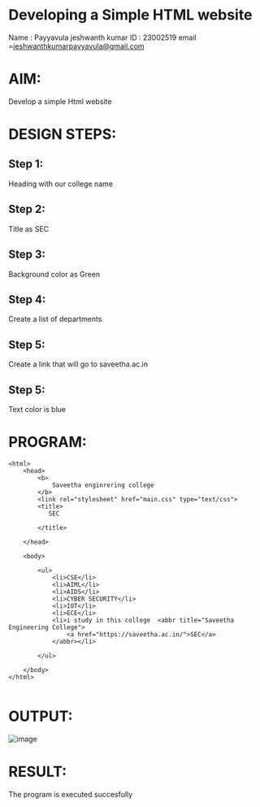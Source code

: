 # Developing a Simple HTML website
Name : Payyavula jeshwanth kumar
ID : 23002519
email =jeshwanthkumarpayyavula@gmail.com

# AIM:

Develop a simple Html website

# DESIGN STEPS:

## Step 1:

Heading with our college name

## Step 2:

Title as SEC

## Step 3:

Background color as Green
## Step 4:

Create a  list of departments

## Step 5:

Create a link that will go to saveetha.ac.in
## Step 5:
Text color is blue

# PROGRAM:
```
<html>
    <head>
        <b>
            Saveetha enginrering college
        </b>
        <link rel="stylesheet" href="main.css" type="text/css">
        <title>
           SEC
           
        </title>
        
    </head>
    
    <body>
        
        <ul>
            <li>CSE</li>
            <li>AIML</li>
            <li>AIDS</li>
            <li>CYBER SECURITY</li>
            <li>IOT</li>
            <li>ECE</li>
            <li>i study in this college  <abbr title="Saveetha Engineering College">
                <a href="https://saveetha.ac.in/">SEC</a>
            </abbr></li>
            
        </ul>
         
    </body>
</html>


```
# OUTPUT:
![image](https://github.com/Jeshwanthkumarpayyavula/Jeshwanthkumarpayyavula/assets/145742402/81f6b387-119b-4742-8552-75352941994f)


# RESULT:

The program is executed succesfully
